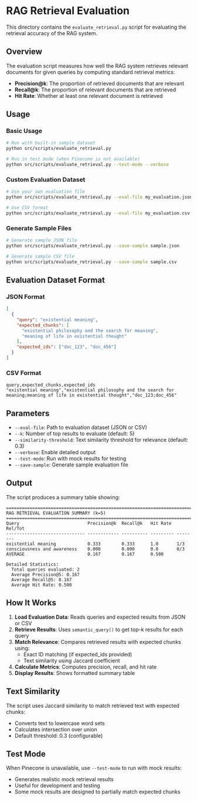 # RAG Retrieval Evaluation

This directory contains the `evaluate_retrieval.py` script for evaluating the retrieval accuracy of the RAG system.

## Overview

The evaluation script measures how well the RAG system retrieves relevant documents for given queries by computing standard retrieval metrics:

- **Precision@k**: The proportion of retrieved documents that are relevant
- **Recall@k**: The proportion of relevant documents that are retrieved  
- **Hit Rate**: Whether at least one relevant document is retrieved

## Usage

### Basic Usage

```bash
# Run with built-in sample dataset
python src/scripts/evaluate_retrieval.py

# Run in test mode (when Pinecone is not available)
python src/scripts/evaluate_retrieval.py --test-mode --verbose
```

### Custom Evaluation Dataset

```bash
# Use your own evaluation file
python src/scripts/evaluate_retrieval.py --eval-file my_evaluation.json --k 10

# Use CSV format
python src/scripts/evaluate_retrieval.py --eval-file my_evaluation.csv --k 5 --verbose
```

### Generate Sample Files

```bash
# Generate sample JSON file
python src/scripts/evaluate_retrieval.py --save-sample sample.json

# Generate sample CSV file  
python src/scripts/evaluate_retrieval.py --save-sample sample.csv
```

## Evaluation Dataset Format

### JSON Format

```json
[
  {
    "query": "existential meaning",
    "expected_chunks": [
      "existential philosophy and the search for meaning",
      "meaning of life in existential thought"
    ],
    "expected_ids": ["doc_123", "doc_456"]
  }
]
```

### CSV Format

```csv
query,expected_chunks,expected_ids
"existential meaning","existential philosophy and the search for meaning;meaning of life in existential thought","doc_123;doc_456"
```

## Parameters

- `--eval-file`: Path to evaluation dataset (JSON or CSV)
- `--k`: Number of top results to evaluate (default: 5)
- `--similarity-threshold`: Text similarity threshold for relevance (default: 0.3)
- `--verbose`: Enable detailed output
- `--test-mode`: Run with mock results for testing
- `--save-sample`: Generate sample evaluation file

## Output

The script produces a summary table showing:

```
================================================================================
RAG RETRIEVAL EVALUATION SUMMARY (k=5)
================================================================================
Query                          Precision@k  Recall@k   Hit Rate  Rel/Tot 
------------------------------ ------------ ---------- --------- --------
existential meaning            0.333        0.333      1.0       1/3     
consciousness and awareness    0.000        0.000      0.0       0/3     
AVERAGE                        0.167        0.167      0.500    

Detailed Statistics:
  Total queries evaluated: 2
  Average Precision@5: 0.167
  Average Recall@5: 0.167
  Average Hit Rate: 0.500
```

## How It Works

1. **Load Evaluation Data**: Reads queries and expected results from JSON or CSV
2. **Retrieve Results**: Uses `semantic_query()` to get top-k results for each query
3. **Match Relevance**: Compares retrieved results with expected chunks using:
   - Exact ID matching (if expected_ids provided)
   - Text similarity using Jaccard coefficient
4. **Calculate Metrics**: Computes precision, recall, and hit rate
5. **Display Results**: Shows formatted summary table

## Text Similarity

The script uses Jaccard similarity to match retrieved text with expected chunks:
- Converts text to lowercase word sets
- Calculates intersection over union
- Default threshold: 0.3 (configurable)

## Test Mode

When Pinecone is unavailable, use `--test-mode` to run with mock results:
- Generates realistic mock retrieval results
- Useful for development and testing
- Some mock results are designed to partially match expected chunks